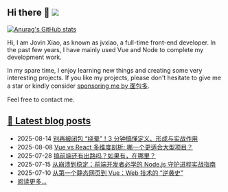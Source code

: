 ## Hi there 👋 ![](https://komarev.com/ghpvc/?username=jvxiao&color=blue&style=plastic)

<!--
**jvxiao/jvxiao** is a ✨ _special_ ✨ repository because its `README.md` (this file) appears on your GitHub profile.

Here are some ideas to get you started:

- 🔭 I’m currently working on ...
- 🌱 I’m currently learning ...
- 👯 I’m looking to collaborate on ...
- 🤔 I’m looking for help with ...
- 💬 Ask me about ...
- 📫 How to reach me: ... 
- 😄 Pronouns: ...
- ⚡ Fun fact: ...
-->

[![Anurag's GitHub stats](https://github-readme-stats.vercel.app/api?username=jvxiao)](https://github.com/jvxiao)

Hi, I am Jovin Xiao, as known as jvxiao, a full-time front-end developer. In the past few years, I have mainly used Vue and Node to complete my development work. 

In my spare time, I enjoy learning new things and creating some very interesting projects. If you like my projects, please don't hesitate to give me a star or kindly consider [sponsoring me by 面包多](https://mbd.pub/o/jvxiao/work).

Feel free to contact me.

## [:memo: Latest blog posts](https://jvxiao.cn)
<!-- blog-start-->
- 2025-08-14 [别再被闭包 “绕晕”！3 分钟搞懂定义、形成与实战作用](https://www.jvxiao.cn/posts/closure.html)
- 2025-08-08 [Vue vs React 多维度剖析: 哪一个更适合大型项目？](https://www.jvxiao.cn/posts/vue-vs-react.html)
- 2025-07-28 [搞前端还有出路吗？如果有，在哪里？](https://www.jvxiao.cn/posts/future-of-front-end-development.html)
- 2025-07-15 [从崩溃到稳定：前端开发者必学的 Node.js 守护进程实战指南](https://www.jvxiao.cn/posts/create-daemond-with-node.html)
- 2025-07-10 [从第一个静态网页到 Vue：Web 技术的 “逆袭史”](https://www.jvxiao.cn/posts/web-history.html)
- [阅读更多...](https://www.jvxiao.cn/archives/)
<!-- blog-end -->
